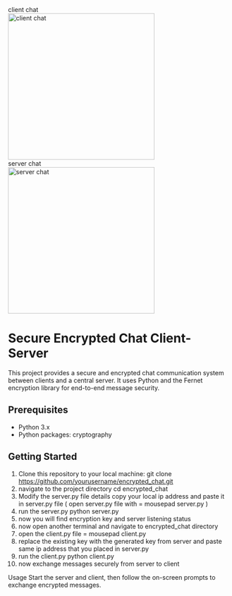 <div>
<div>client chat</div>
<img width="332" alt="client chat" src="https://github.com/minoj-next/encrypted_chat/assets/136566821/930ee323-e884-444d-bcb5-e9e22fc210f0">
</div>


<div>server chat</div>
<div><img width="332" alt="server chat" src="https://github.com/minoj-next/encrypted_chat/assets/136566821/6f1a727e-aa85-493a-b194-fc53b532b7a3">
</div>


# Secure Encrypted Chat Client-Server

This project provides a secure and encrypted chat communication system between clients and a central server. It uses Python and the Fernet encryption library for end-to-end message security.

## Prerequisites

- Python 3.x
- Python packages: cryptography

## Getting Started

1. Clone this repository to your local machine:
   git clone https://github.com/yourusername/encrypted_chat.git
2. navigate to the project directory
 cd encrypted_chat
3. Modify the server.py file details
copy your local ip address and paste it in server.py file ( open server.py file with = mousepad server.py )
4. run the server.py
python server.py
5. now you will find encryption key and server listening status
6. now open another terminal and navigate to encrypted_chat directory
7. open the client.py file = mousepad client.py
8. replace the existing key with the generated key from server and paste same ip address that you placed in server.py
9. run the client.py
    python client.py
10. now exchange messages securely from server to client

Usage
Start the server and client, then follow the on-screen prompts to exchange encrypted messages.

   
